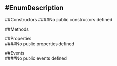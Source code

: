 #EnumDescription
---
##Constructors 
####No public constructors defined

##Methods  






##Properties  
####No public properties defined

##Events  
####No public events defined

